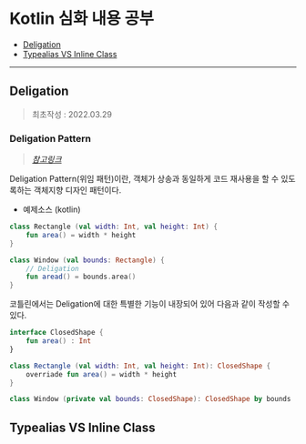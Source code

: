 # Kotlin 심화 내용 공부
* [Deligation](#deligation)
* [Typealias VS Inline Class](#typealias-vs-inline-class)

- - -

## Deligation
> 최초작성 : 2022.03.29

### Deligation Pattern
> *[참고링크](https://en.wikipedia.org/wiki/Delegation_pattern)*

Deligation Pattern(위임 패턴)이란, 객체가 상송과 동일하게 코드 재사용을 할 수 있도록하는 객체지향 디자인 패턴이다.

* 예제소스 (kotlin)
```kt
class Rectangle (val width: Int, val height: Int) {
    fun area() = width * height 
}

class Window (val bounds: Rectangle) {
    // Deligation
    fun aread() = bounds.area()
}
```

코틀린에서는 Deligation에 대한 특별한 기능이 내장되어 있어 다음과 같이 작성할 수 있다.

```kt
interface ClosedShape {
    fun area() : Int
}

class Rectangle (val width: Int, val height: Int): ClosedShape {
    overriade fun area() = width * height 
}

class Window (private val bounds: ClosedShape): ClosedShape by bounds
```

## Typealias VS Inline Class